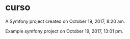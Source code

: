 curso
=====

A Symfony project created on October 19, 2017, 8:20 am.

Example symfony project on October 19, 2017, 13:01 pm.